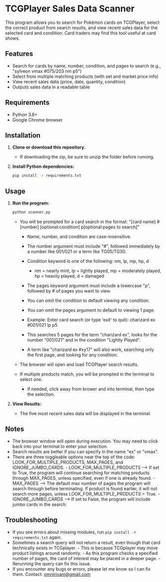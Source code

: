 # TCGPlayer Sales Data Scanner

This program allows you to search for Pokémon cards on TCGPlayer, select the correct product from search results, and view recent sales data for the selected card and condition. Card traders may find this tool useful at card shows.

## Features

- Search for cards by name, number, condition, and pages to search (e.g., "sylveon vmax #075/203 nm p5")
- Select from multiple matching products (with set and market price info)
- View recent sales data (price, date, quantity, condition)
- Outputs sales data in a readable table

## Requirements

- Python 3.8+
- Google Chrome browser

## Installation

1. **Clone or download this repository.**
   - If downloading the zip, be sure to unzip the folder before running.

2. **Install Python dependencies:**
   ```bash
   pip install -r requirements.txt
   ```

## Usage

1. **Run the program:**
   ```bash
   python scanner.py
   ```
   - You will be prompted for a card search in the format: "[card name] #[number] [optional:condition] p[optional:pages to search]"
        - Name, number, and condition are case-insensitive.
        - The number argument must include "#", followed immediately by a number like 001/021 or a term like TG05/TG30.
        - Condition keyword is one of the following: nm, lp, mp, hp, d
            - nm = nearly mint, lp = lightly played, mp = moderately played, hp = heavily played, d = damaged
        - The pages keyword argument must include a lowercase "p", followed by # of pages you want to view.
        - You can omit the condition to default viewing any condition.
        - You can omit the pages argument to default to viewing 1 page.

        - Example: Enter card search (or type 'exit' to quit): charizard ex #001/021 lp p5
        - This searches 5 pages for the term "charizard ex", looks for the number "001/021" and in the condition "Lightly Played".
        - A term like "charizard ex #xy17" will also work, searching only the first page, and looking for any condition.

   - The browser will open and load TCGPlayer search results.
   - If multiple products match, you will be prompted in the terminal to select one. 
        - If needed, click away from brower and into terminal, then type the selection.

2. **View Results:**
   - The five most recent sales data will be displayed in the terminal.

## Notes

- The browser window will open during execution. You may need to click back into your terminal to enter your selection.
- Search results are better if you can specify in the name "ex" or "vmax".
- There are three toggleable options near the top of the code: LOOK_FOR_MULTIPLE_PRODUCTS, MAX_PAGES, and IGNORE_JUMBO_CARDS. 
      - LOOK_FOR_MULTIPLE_PRODUCTS --> If set to True, the program will continue searching for matching products through MAX_PAGES, unless specified, even if one is already found.
      - MAX_PAGES --> The default max number of pages the program will search through before terminating. If product is found earlier, it will not search more pages, unless LOOK_FOR_MULTIPLE_PRODUCTS = True.
      - IGNORE_JUMBO_CARDS --> If set to False, the program will include jumbo cards in the search.

## Troubleshooting

- If you see errors about missing modules, run `pip install -r requirements.txt` again.
- Sometimes a search query will not return a result, even though that card technically exists in TCGplayer. 
      - This is because TCGplayer may move product listings around randomly.
      - As this program checks a specified number of pages, the card of interest may be placed in a deeper page.
      - Rerunning the query can fix this issue.
- If you encounter any bugs or errors, please let me know so I can fix them. Contact: omnirivani@gmail.com

